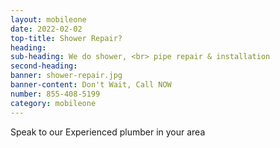 ```yaml
---
layout: mobileone
date: 2022-02-02
top-title: Shower Repair?
heading:   
sub-heading: We do shower, <br> pipe repair & installation  
second-heading: 
banner: shower-repair.jpg
banner-content: Don't Wait, Call NOW
number: 855-408-5199
category: mobileone
---
```


Speak to our Experienced plumber in your area